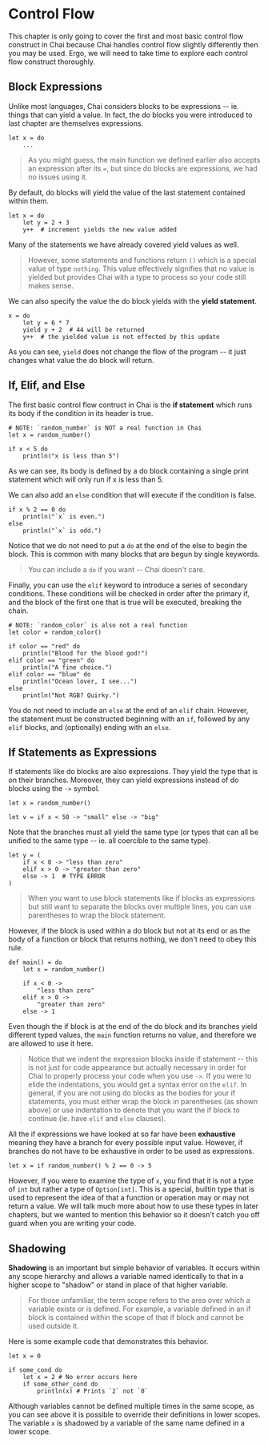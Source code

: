 # Control Flow

This chapter is only going to cover the first and most basic control flow
construct in Chai because Chai handles control flow slightly differently then
you may be used.  Ergo, we will need to take time to explore each control flow
construct thoroughly.

## Block Expressions

Unlike most languages, Chai considers blocks to be expressions -- ie. things
that can yield a value.  In fact, the do blocks you were introduced to last
chapter are themselves expressions.

    let x = do
        ...

> As you might guess, the main function we defined earlier also accepts an
> expression after its `=`, but since do blocks are expressions, we had no
> issues using it. 

By default, do blocks will yield the value of the last statement contained
within them.  

    let x = do
        let y = 2 + 3
        y++  # increment yields the new value added

Many of the statements we have already covered yield values as well.  

> However, some statements and functions return `()` which is a special value of
> type `nothing`.  This value effectively signifies that no value is yielded but
> provides Chai with a type to process so your code still makes sense.

We can also specify the value the do block yields with the **yield statement**.

    x = do
        let y = 6 * 7
        yield y + 2  # 44 will be returned
        y++  # the yielded value is not effected by this update

As you can see, `yield` does not change the flow of the program -- it just
changes what value the do block will return.

## If, Elif, and Else

The first basic control flow contruct in Chai is the **if statement** which runs
its body if the condition in its header is true.

    # NOTE: `random_number` is NOT a real function in Chai
    let x = random_number()  

    if x < 5 do
        println("x is less than 5")

As we can see, its body is defined by a do block containing a single print
statement which will only run if x is less than 5.

We can also add an `else` condition that will execute if the condition is false.

    if x % 2 == 0 do
        println("`x` is even.")
    else
        println("`x` is odd.")

Notice that we do not need to put a `do` at the end of the else to begin the
block. This is common with many blocks that are begun by single keywords.  

> You can include a `do` if you want -- Chai doesn't care.

Finally, you can use the `elif` keyword to introduce a series of secondary
conditions. These conditions will be checked in order after the primary if, and
the block of the first one that is true will be executed, breaking the chain.

    # NOTE: `random_color` is also not a real function
    let color = random_color()

    if color == "red" do
        println("Blood for the blood god!")
    elif color == "green" do
        println("A fine choice.")
    elif color == "blue" do
        println("Ocean lover, I see...")
    else
        println("Not RGB? Quirky.")

You do not need to include an `else` at the end of an `elif` chain.  However,
the statement must be constructed beginning with an `if`, followed by any `elif`
blocks, and (optionally) ending with an `else`.

## If Statements as Expressions

If statements like do blocks are also expressions.  They yield the type that is
on their branches.  Moreover, they can yield expressions instead of do blocks
using the `->` symbol.

    let x = random_number()

    let v = if x < 50 -> "small" else -> "big"

Note that the branches must all yield the same type (or types that can all be
unified to the same type -- ie. all coercible to the same type).

    let y = (
        if x < 0 -> "less than zero"
        elif x > 0 -> "greater than zero"
        else -> 1  # TYPE ERROR  
    )

> When you want to use block statements like if blocks as expressions but still
> want to separate the blocks over multiple lines, you can use parentheses to
> wrap the block statement.

However, if the block is used within a do block but not at its end or as the body
of a function or block that returns nothing, we don't need to obey this rule.

    def main() = do
        let x = random_number()

        if x < 0 ->
            "less than zero"
        elif x > 0 ->
            "greater than zero"
        else -> 1

Even though the if block is at the end of the do block and its branches yield
different typed values, the `main` function returns no value, and therefore
we are allowed to use it here.

> Notice that we indent the expression blocks inside if statement -- this is not
> just for code appearance but actually necessary in order for Chai to properly
> process your code when you use `->`.  If you were to elide the indentations,
> you would get a syntax error on the `elif`.  In general, if you are not using
> do blocks as the bodies for your if statements, you must either wrap the block
> in parentheses (as shown above) or use indentation to denote that you want the
> if block to continue (ie. have `elif` and `else` clauses).

All the if expressions we have looked at so far have been **exhaustive** meaning
they have a branch for every possible input value.  However, if branches do not
have to be exhaustive in order to be used as expressions.

    let x = if random_number() % 2 == 0 -> 5

However, if you were to examine the type of `x`, you find that it is not a type
of `int` but rather a type of `Option[int]`.  This is a special, builtin type
that is used to represent the idea of that a function or operation may or may
not return a value.  We will talk much more about how to use these types in
later chapters, but we wanted to mention this behavior so it doesn't catch you
off guard when you are writing your code.  

## Shadowing

**Shadowing** is an important but simple behavior of variables.  It occurs
within any scope hierarchy and allows a variable named identically to that in a
higher scope to "shadow" or stand in place of that higher variable.

> For those unfamiliar, the term scope refers to the area over which a variable
> exists or is defined.  For example, a variable defined in an if block is
> contained within the scope of that if block and cannot be used outside it.

Here is some example code that demonstrates this behavior.

    let x = 0

    if some_cond do
        let x = 2 # No error occurs here
        if some_other_cond do
            println(x) # Prints `2` not `0`

Although variables cannot be defined multiple times in the same scope, as you
can see above it is possible to override their definitions in lower scopes.  The
variable `x` is shadowed by a variable of the same name defined in a lower
scope.
    
